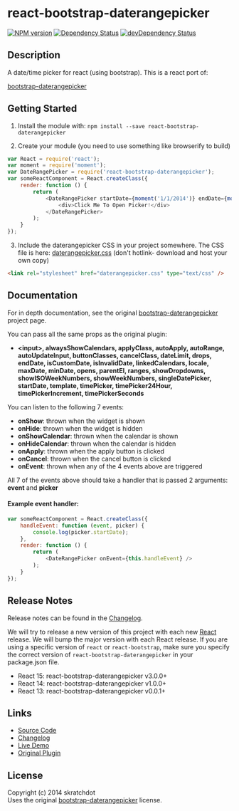 # react-bootstrap-daterangepicker

[![NPM version](https://badge.fury.io/js/react-bootstrap-daterangepicker.svg)](http://badge.fury.io/js/react-bootstrap-daterangepicker)
[![Dependency Status](https://david-dm.org/skratchdot/react-bootstrap-daterangepicker.svg)](https://david-dm.org/skratchdot/react-bootstrap-daterangepicker)
[![devDependency Status](https://david-dm.org/skratchdot/react-bootstrap-daterangepicker/dev-status.svg)](https://david-dm.org/skratchdot/react-bootstrap-daterangepicker#info=devDependencies)


## Description

A date/time picker for react (using bootstrap). This is a react port of:

[bootstrap-daterangepicker](https://github.com/dangrossman/bootstrap-daterangepicker)


## Getting Started

1) Install the module with: `npm install --save react-bootstrap-daterangepicker`

2) Create your module (you need to use something like browserify to build)

```javascript
var React = require('react');
var moment = require('moment');
var DateRangePicker = require('react-bootstrap-daterangepicker');
var someReactComponent = React.createClass({
    render: function () {
        return (
            <DateRangePicker startDate={moment('1/1/2014')} endDate={moment('3/1/2014')}>
                <div>Click Me To Open Picker!</div>
            </DateRangePicker>
        );
    }
});
```

3) Include the daterangepicker CSS in your project somewhere. The CSS file is here: [daterangepicker.css](https://raw.githubusercontent.com/skratchdot/react-bootstrap-daterangepicker/master/css/daterangepicker.css) (don't hotlink- download and host your own copy)

```html
<link rel="stylesheet" href="daterangepicker.css" type="text/css" />
```

## Documentation

For in depth documentation, see the original
[bootstrap-daterangepicker](https://github.com/dangrossman/bootstrap-daterangepicker) project page.

You can pass all the same props as the original plugin:

- **&lt;input&gt;, alwaysShowCalendars, applyClass, autoApply, autoRange,
  autoUpdateInput, buttonClasses, cancelClass, dateLimit, drops, endDate,
  isCustomDate, isInvalidDate, linkedCalendars, locale, maxDate, minDate,
  opens, parentEl, ranges, showDropdowns, showISOWeekNumbers, showWeekNumbers,
  singleDatePicker, startDate, template, timePicker, timePicker24Hour,
  timePickerIncrement, timePickerSeconds**

You can listen to the following 7 events:

- **onShow**: thrown when the widget is shown
- **onHide**: thrown when the widget is hidden
- **onShowCalendar**: thrown when the calendar is shown
- **onHideCalendar**: thrown when the calendar is hidden
- **onApply**: thrown when the apply button is clicked
- **onCancel**: thrown when the cancel button is clicked
- **onEvent**: thrown when any of the 4 events above are triggered

All 7 of the events above should take a handler that is passed 2 arguments: **event** and **picker**

#### Example event handler:

```javascript
var someReactComponent = React.createClass({
    handleEvent: function (event, picker) {
        console.log(picker.startDate);
    },
    render: function () {
        return (
            <DateRangePicker onEvent={this.handleEvent} />
        );
    }
});
```


## Release Notes

Release notes can be found in the
[Changelog](https://github.com/skratchdot/react-bootstrap-daterangepicker/blob/master/CHANGELOG.md).

We will try to release a new version of this project with each new
[React](http://facebook.github.io/react/index.html)
release.  We will bump the major version with each React release.  If you are using
a specific version of `react` or `react-bootstrap`, make sure you specify the correct
version of `react-bootstrap-daterangepicker` in your package.json file.

- React 15: react-bootstrap-daterangepicker v3.0.0+
- React 14: react-bootstrap-daterangepicker v1.0.0+
- React 13: react-bootstrap-daterangepicker v0.0.1+


## Links

- [Source Code](https://github.com/skratchdot/react-bootstrap-daterangepicker)
- [Changelog](https://github.com/skratchdot/react-bootstrap-daterangepicker/blob/master/CHANGELOG.md)
- [Live Demo](http://projects.skratchdot.com/react-bootstrap-daterangepicker/)
- [Original Plugin](https://github.com/dangrossman/bootstrap-daterangepicker)


## License

Copyright (c) 2014 skratchdot  
Uses the original [bootstrap-daterangepicker](https://github.com/dangrossman/bootstrap-daterangepicker) license.
